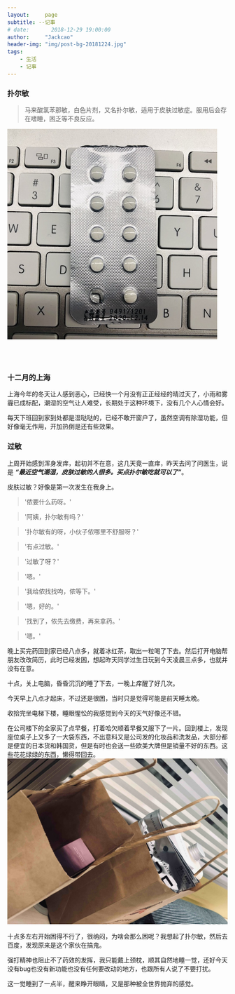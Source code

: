 ```yaml
---
layout:     page
subtitle: --记事
# date:       2018-12-29 19:00:00
author:     "Jackcao"
header-img: "img/post-bg-20181224.jpg"
tags:
    - 生活
    - 记事
---
```


### 扑尔敏

> 马来酸氯苯那敏，白色片剂，又名扑尔敏，适用于皮肤过敏症。服用后会存在嗜睡，困乏等不良反应。

![post-puermin](/img/in-post/in-post-2018/post-puermin.jpg)

<br/>
<br/>

### 十二月的上海

上海今年的冬天让人感到恶心，已经快一个月没有正正经经的晴过天了，小雨和雾霾已成标配，潮湿的空气让人难受，长期处于这种环境下，没有几个人心情会好。

每天下班回到家到处都是湿哒哒的，已经不敢开窗户了，虽然空调有除湿功能，但好像毫无作用，开加热倒是还有些效果。

### 过敏

上周开始感到浑身发痒，起初并不在意，这几天竟一直痒，昨天去问了问医生，说是 ***“最近空气潮湿，皮肤过敏的人很多。买点扑尔敏吃就可以了”***。

皮肤过敏？好像是第一次发生在我身上。

>  '侬要什么药呀。'

>  '阿姨，扑尔敏有吗？'

>  '扑尔敏有的呀，小伙子侬哪里不舒服呀？'

>  '有点过敏。'

>  '过敏了呀？'

>  '嗯。'

>  '我给侬找找呴，侬等下。'

>  '嗯，好的。'

>  '找到了，侬先去缴费，再来拿药。'

>  '嗯。'

晚上买完药回到家已经八点多，就着冰红茶，取出一粒喝了下去。然后打开电脑帮朋友改改简历，此时已经发困，想起昨天同学过生日玩到今天凌晨三点多，也就并没有在意。

十点，关上电脑，昏昏沉沉的睡了下去，一晚上痒醒了好几次。

今天早上八点才起床，不过还是很困，当时只是觉得可能是前天睡太晚。

收拾完坐电梯下楼，睡眼惺忪的我感觉到今天的天气好像还不错。

在公司楼下的全家买了点早餐，打着哈欠顺着早餐又服下了一片。回到楼上，发现座位桌子上又多了一大袋东西，不出意料又是公司发的化妆品和洗发品，大部分都是便宜的日本货和韩国货，但是有时也会送一些欧美大牌但是销量不好的东西。这些花花绿绿的东西，懒得带回去。
![post-gifts](/img/in-post/in-post-2018/post-gifts.png)

十点多左右开始困得不行了，很纳闷，为啥会那么困呢？我想起了扑尔敏，然后去百度，发现原来是这个家伙在搞鬼。

强打精神也阻止不了药效的发挥，我只能戴上颈枕，顺其自然地睡一觉，还好今天没有bug也没有新功能也没有任何要改动的地方，也跟所有人说了不要打扰。

这一觉睡到了一点半，醒来睁开眼睛，又是那种被全世界抛弃的感觉。


